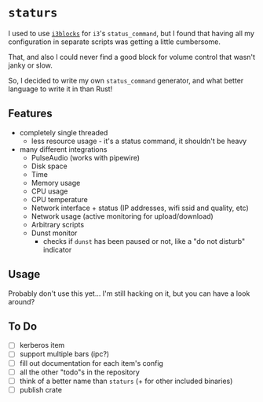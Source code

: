 # `staturs`

I used to use [`i3blocks`](https://github.com/vivien/i3blocks) for `i3`'s `status_command`, but I found that having all
my configuration in separate scripts was getting a little cumbersome.

That, and also I could never find a good block for volume control that wasn't janky or slow.

So, I decided to write my own `status_command` generator, and what better language to write it in than Rust!

## Features

* completely single threaded
  * less resource usage - it's a status command, it shouldn't be heavy
* many different integrations
  * PulseAudio (works with pipewire)
  * Disk space
  * Time
  * Memory usage
  * CPU usage
  * CPU temperature
  * Network interface + status (IP addresses, wifi ssid and quality, etc)
  * Network usage (active monitoring for upload/download)
  * Arbitrary scripts
  * Dunst monitor
    * checks if `dunst` has been paused or not, like a "do not disturb" indicator

## Usage

Probably don't use this yet... I'm still hacking on it, but you can have a look around?

## To Do

* [ ] kerberos item
* [ ] support multiple bars (ipc?)
* [ ] fill out documentation for each item's config
* [ ] all the other "todo"s in the repository
* [ ] think of a better name than `staturs` (+ for other included binaries)
* [ ] publish crate
